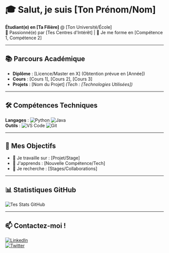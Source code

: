 # 🎓 Salut, je suis [Ton Prénom/Nom]  

**Étudiant(e) en [Ta Filière]** @ [Ton Université/École]  
🌱 Passionné(e) par [Tes Centres d'Intérêt] | 🚀 Je me forme en [Compétence 1, Compétence 2]  

---

## 📚 **Parcours Académique**  
- **Diplôme** : [Licence/Master en X] (Obtention prévue en [Année])  
- **Cours** : [Cours 1], [Cours 2], [Cours 3]  
- **Projets** : [Nom du Projet] *(Tech : [Technologies Utilisées])*  

---

## 🛠️ **Compétences Techniques**  
**Langages** : ![Python](https://img.shields.io/badge/-Python-3776AB?logo=python) ![Java](https://img.shields.io/badge/-Java-007396?logo=java)  
**Outils** : ![VS Code](https://img.shields.io/badge/-VS%20Code-007ACC?logo=visual-studio-code) ![Git](https://img.shields.io/badge/-Git-F05032?logo=git)  

---

## 🌟 **Mes Objectifs**  
- 🔭 Je travaille sur : [Projet/Stage]  
- 🌱 J'apprends : [Nouvelle Compétence/Tech]  
- 🤝 Je recherche : [Stages/Collaborations]  

---

## 📊 **Statistiques GitHub**  
![Tes Stats GitHub](https://github-readme-stats.vercel.app/api?username=[TON_USERNAME]&hide=stars&count_private=true&show_icons=true&theme=default)  

---

## 📫 **Contactez-moi !**  
[![LinkedIn](https://img.shields.io/badge/-LinkedIn-0A66C2?logo=linkedin)](https://linkedin.com/in/[USERNAME])  
[![Twitter](https://img.shields.io/badge/-Twitter-1DA1F2?logo=twitter)](https://twitter.com/[HANDLE])  